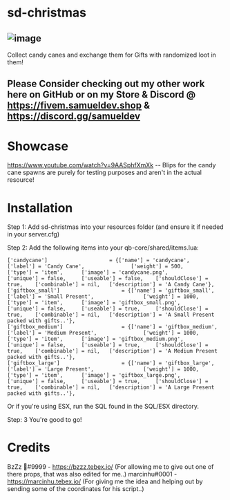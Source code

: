 # sd-christmas

![image](https://github.com/Samuels-Development/sd-christmas/assets/99494967/e295c10f-7264-440e-a9f0-224668dc5f6c)
---


Collect candy canes and exchange them for Gifts with randomized loot in them!

Please Consider checking out my other work here on GitHub or on my Store & Discord @ 
https://fivem.samueldev.shop & https://discord.gg/samueldev
---

# Showcase
https://www.youtube.com/watch?v=9AASphfXmXk 
-- Blips for the candy cane spawns are purely for testing purposes and aren't in the actual resource!

# Installation
Step 1: Add sd-christmas into your resources folder (and ensure it if needed in your server.cfg)

Step 2: Add the following items into your qb-core/shared/items.lua:

	['candycane'] 				 	 = {['name'] = 'candycane', 			  	    ['label'] = 'Candy Cane', 			    ['weight'] = 500, 		['type'] = 'item', 		['image'] = 'candycane.png', 			['unique'] = false, 	['useable'] = false, 	['shouldClose'] = true,	   ['combinable'] = nil,   ['description'] = 'A Candy Cane'},
	['giftbox_small'] 				     = {['name'] = 'giftbox_small', 			  	  	['label'] = 'Small Present', 			    ['weight'] = 1000, 		['type'] = 'item', 		['image'] = 'giftbox_small.png', 			    ['unique'] = false, 	['useable'] = true, 	['shouldClose'] = true,	   ['combinable'] = nil,   ['description'] = 'A Small Present packed with gifts..'},
	['giftbox_medium'] 				 	 = {['name'] = 'giftbox_medium', 			  	  	['label'] = 'Medium Present', 			    ['weight'] = 1000, 		['type'] = 'item', 		['image'] = 'giftbox_medium.png', 			    ['unique'] = false, 	['useable'] = true, 	['shouldClose'] = true,	   ['combinable'] = nil,   ['description'] = 'A Medium Present packed with gifts..'},
	['giftbox_large'] 				 	 = {['name'] = 'giftbox_large', 			  	  	['label'] = 'Large Present', 			    ['weight'] = 1000, 		['type'] = 'item', 		['image'] = 'giftbox_large.png', 			    ['unique'] = false, 	['useable'] = true, 	['shouldClose'] = true,	   ['combinable'] = nil,   ['description'] = 'A Large Present packed with gifts..'},


Or if you're using ESX, run the SQL found in the SQL/ESX directory.

Step: 3 You're good to go!

# Credits
BzZz 🐝#9999 - https://bzzz.tebex.io/ (For allowing me to give out one of there props, that was also edited for me..) 
marcinhu#0001 - https://marcinhu.tebex.io/ (For giving me the idea and helping out by sending some of the coordinates for his script..)

